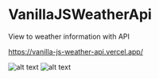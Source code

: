 # VanillaJSWeatherApi
View to weather information with API

https://vanilla-js-weather-api.vercel.app/

![alt text](https://i.hizliresim.com/rat2ian.png)
![alt text](https://i.hizliresim.com/lrrtocz.png)

